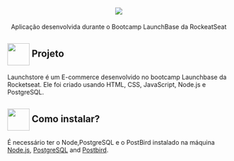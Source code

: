 <h1 align="center">
   <img src="https://user-images.githubusercontent.com/65983895/90971305-2ce3ed00-e4e5-11ea-9750-2170b5bdd2aa.PNG"/>
</h1>
 <p align="center"> Aplicação desenvolvida durante o Bootcamp LaunchBase da RockeatSeat </P>  
 
<h2> <img src= "https://img.icons8.com/plasticine/2x/rocket.png" width="50px" height="50px" align="center"/> Projeto </h2>

<p> Launchstore é um E-commerce desenvolvido no bootcamp Launchbase da Rocketseat. Ele foi criado usando HTML, CSS, JavaScript, Node.js e PostgreSQL. </p>

<h2> <img src="https://i.dlpng.com/static/png/6577858_preview.png" width="50px" align="center"/> Como instalar? </h2>
<p> É necessário ter o Node,PostgreSQL e o PostBird instalado na máquina <a href="https://nodejs.org/en/">Node.js</a>, <a href="https://www.postgresql.org/">PostgreSQL</a> and <a href="https://www.electronjs.org/apps/postbird">Postbird</a>. </p>
